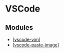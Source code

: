 VSCode
===

Modules
---

- [[vscode-vim]]
- [[vscode-paste-image]]

[//begin]: # "Autogenerated link references for markdown compatibility"
[vscode-vim]: vscode-vim/vscode-vim.md "VSCode Vim"
[vscode-paste-image]: vscode-paste-image.md "VSCode Paste Image"
[//end]: # "Autogenerated link references"